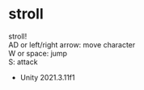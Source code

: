 # stroll
stroll!  
AD or left/right arrow: move character  
W or space: jump  
S: attack  
* Unity 2021.3.11f1  
